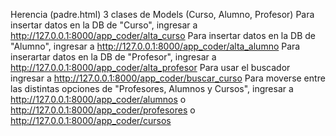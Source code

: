 Herencia (padre.html)
3 clases de Models (Curso, Alumno, Profesor)
Para insertar datos en la DB de "Curso", ingresar a http://127.0.0.1:8000/app_coder/alta_curso
Para insertar datos en la DB de "Alumno", ingresar a http://127.0.0.1:8000/app_coder/alta_alumno
Para inserartar datos en la DB de "Profesor", ingresar a http://127.0.0.1:8000/app_coder/alta_profesor
Para usar el buscador ingresar a http://127.0.0.1:8000/app_coder/buscar_curso
Para moverse entre las distintas opciones de "Profesores, Alumnos y Cursos", ingresar a http://127.0.0.1:8000/app_coder/alumnos o 
http://127.0.0.1:8000/app_coder/profesores o http://127.0.0.1:8000/app_coder/cursos
